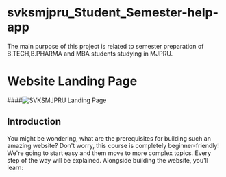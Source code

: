 # svksmjpru_Student_Semester-help-app
The main purpose of this project is related to semester preparation of B.TECH,B.PHARMA and MBA students studying in MJPRU.
# Website Landing Page
####![SVKSMJPRU Landing Page](http://svksmjpru.epizy.com)

## Introduction
You might be wondering, what are the prerequisites for building such an amazing website? Don't worry, this course is completely beginner-friendly! We're going to start easy and them move to more complex topics. Every step of the way will be explained. Alongside building the website, you'll learn:
